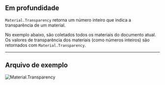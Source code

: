 ## Em profundidade
`Material.Transparency` retorna um número inteiro que indica a transparência de um material.

No exemplo abaixo, são coletados todos os materiais do documento atual. Os valores de transparência dos materiais (como números inteiros) são retornados com `Material.Transparency`.
___
## Arquivo de exemplo

![Material.Transparency](./Revit.Elements.Material.Transparency_img.jpg)
